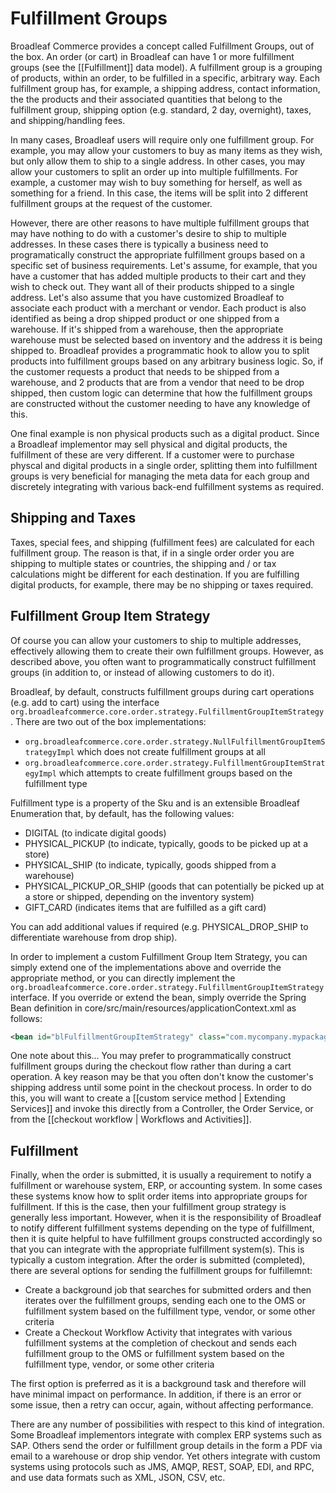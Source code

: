 # Fulfillment Groups

Broadleaf Commerce provides a concept called Fulfillment Groups, out of the box. An order (or cart) in Broadleaf can have 1 or more fulfillment groups (see the [[Fulfillment]] data model).  A fulfillment group is a grouping of products, within an order, to be fulfilled in a specific, arbitrary way.  Each fulfillment group has, for example, a shipping address, contact information, the the products and their associated quantities that belong to the fulfillment group, shipping option (e.g. standard, 2 day, overnight), taxes, and shipping/handling fees.

In many cases, Broadleaf users will require only one fulfillment group.  For example, you may allow your customers to buy as many items as they wish, but only allow them to ship to a single address.  In other cases, you may allow your customers to split an order up into multiple fulfillments.  For example, a customer may wish to buy something for herself, as well as something for a friend.  In this case, the items will be split into 2 different fulfillment groups at the request of the customer.

However, there are other reasons to have multiple fulfillment groups that may have nothing to do with a customer's desire to ship to multiple addresses.  In these cases there is typically a business need to programatically construct the appropriate fulfillment groups based on a specific set of business requirements.  Let's assume, for example, that you have a customer that has added multiple products to their cart and they wish to check out.  They want all of their products shipped to a single address.  Let's also assume that you have customized Broadleaf to associate each product with a merchant or vendor.  Each product is also identified as being a drop shipped product or one shipped from a warehouse.  If it's shipped from a warehouse, then the appropriate warehouse must be selected based on inventory and the address it is being shipped to.  Broadleaf provides a programmatic hook to allow you to split products into fulfillment groups based on any arbitrary business logic.  So, if the customer requests a product that needs to be shipped from a warehouse, and 2 products that are from a vendor that need to be drop shipped, then custom logic can determine that how the fulfillment groups are constructed without the customer needing to have any knowledge of this.

One final example is non physical products such as a digital product.  Since a Broadleaf implementor may sell physical and digital products, the fulfillment of these are very different.  If a customer were to purchase physcal and digital products in a single order, splitting them into fulfillment groups is very beneficial for managing the meta data for each group and discretely integrating with various back-end fulfillment systems as required.

## Shipping and Taxes

Taxes, special fees, and shipping (fulfillment fees) are calculated for each fulfillment group.  The reason is that, if in a single order order you are shipping to multiple states or countries, the shipping and / or tax calculations might be different for each destination.  If you are fulfilling digital products, for example, there may be no shipping or taxes required.

## Fulfillment Group Item Strategy

Of course you can allow your customers to ship to multiple addresses, effectively allowing them to create their own fulfillment groups.  However, as described above, you often want to programmatically construct fulfillment groups (in addition to, or instead of allowing customers to do it).

Broadleaf, by default, constructs fulfillment groups during cart operations (e.g. add to cart) using the interface ```org.broadleafcommerce.core.order.strategy.FulfillmentGroupItemStrategy```.  There are two out of the box implementations:

- ```org.broadleafcommerce.core.order.strategy.NullFulfillmentGroupItemStrategyImpl``` which does not create fulfillment groups at all
- ```org.broadleafcommerce.core.order.strategy.FulfillmentGroupItemStrategyImpl``` which attempts to create fulfillment groups based on the fulfillment type

Fulfillment type is a property of the Sku and is an extensible Broadleaf Enumeration that, by default, has the following values:

- DIGITAL (to indicate digital goods)
- PHYSICAL\_PICKUP (to indicate, typically, goods to be picked up at a store)
- PHYSICAL\_SHIP (to indicate, typically, goods shipped from a warehouse)
- PHYSICAL\_PICKUP\_OR\_SHIP (goods that can potentially be picked up at a store or shipped, depending on the inventory system)
- GIFT\_CARD (indicates items that are fulfilled as a gift card)

You can add additional values if required (e.g. PHYSICAL\_DROP\_SHIP to differentiate warehouse from drop ship).

In order to implement a custom Fulfillment Group Item Strategy, you can simply extend one of the implementations above and override the appropriate method, or you can directly implement the ```org.broadleafcommerce.core.order.strategy.FulfillmentGroupItemStrategy``` interface.  If you override or extend the bean, simply override the Spring Bean definition in core/src/main/resources/applicationContext.xml as follows:

```xml
<bean id="blFulfillmentGroupItemStrategy" class="com.mycompany.mypackage.MyFulfillmentGroupItemStrategy"/>
```

One note about this... You may prefer to programmatically construct fulfillment groups during the checkout flow rather than during a cart operation.  A key reason may be that you often don't know the customer's shipping address until some point in the checkout process.  In order to do this, you will want to create a [[custom service method | Extending Services]] and invoke this directly from a Controller, the Order Service, or from the [[checkout workflow | Workflows and Activities]].
## Fulfillment

Finally, when the order is submitted, it is usually a requirement to notify a fulfillment or warehouse system, ERP, or accounting system.  In some cases these systems know how to split order items into appropriate groups for fulfillment.  If this is the case, then your fulfillment group strategy is generally less important.  However, when it is the responsibility of Broadleaf to notify different fulfillment systems depending on the type of fulfillment, then it is quite helpful to have fulfillment groups constructed accordingly so that you can integrate with the appropriate fulfillment system(s). This is typically a custom integration.  After the order is submitted (completed), there are several options for sending the fulfillment groups for fulfillemnt:

- Create a background job that searches for submitted orders and then iterates over the fulfillment groups, sending each one to the OMS or fulfillment system based on the fulfillment type, vendor, or some other criteria
- Create a Checkout Workflow Activity that integrates with various fulfillment systems at the completion of checkout and sends each fulfillment group to the OMS or fulfillment system based on the fulfillment type, vendor, or some other criteria

The first option is preferred as it is a background task and therefore will have minimal impact on performance.  In addition, if there is an error or some issue, then a retry can occur, again, without affecting performance.

There are any number of possibilities with respect to this kind of integration.  Some Broadleaf implementors integrate with complex ERP systems such as SAP.  Others send the order or fulfillment group details in the form a PDF via email to a warehouse or drop ship vendor.  Yet others integrate with custom systems using protocols such as JMS, AMQP, REST, SOAP, EDI, and RPC, and use data formats such as XML, JSON, CSV, etc.


